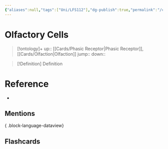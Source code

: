 ```yaml
---
{"aliases":null,"tags":["Uni/LFS112"],"dg-publish":true,"permalink":"/cards/olfactory-cells/","dgPassFrontmatter":true}
---
```


# Olfactory Cells

> [!ontology]+
> up:: [[Cards/Phasic Receptor\|Phasic Receptor]], [[Cards/Olfaction\|Olfaction]]
> jump:: 
> down:: 

> [!Definition] Definition
> 

# Reference
- 

## Mentions

{ .block-language-dataview}

## Flashcards
